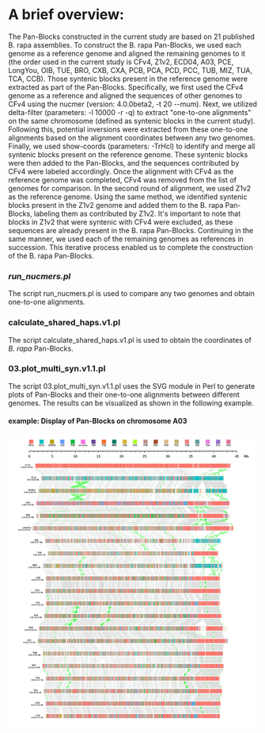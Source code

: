 # A brief overview:

The Pan-Blocks constructed in the current study are based on 21 published B. rapa assemblies. To construct the B. rapa Pan-Blocks, we used each genome as a reference genome and aligned the remaining genomes to it (the order used in the current study is CFv4, Z1v2, ECD04, A03, PCE, LongYou, OIB, TUE, BRO, CXB, CXA, PCB, PCA, PCD, PCC, TUB, MIZ, TUA, TCA, CCB). Those syntenic blocks present in the reference genome were extracted as part of the Pan-Blocks. Specifically, we first used the CFv4 genome as a reference and aligned the sequences of other genomes to CFv4 using the nucmer (version: 4.0.0beta2, -t 20 --mum). Next, we utilized delta-filter (parameters: -l 10000 -r -q) to extract "one-to-one alignments" on the same chromosome (defined as syntenic blocks in the current study). Following this, potential inversions were extracted from these one-to-one alignments based on the alignment coordinates between any two genomes. Finally, we used show-coords (parameters: -TrHcl) to identify and merge all syntenic blocks present on the reference genome. These syntenic blocks were then added to the Pan-Blocks, and the sequences contributed by CFv4 were labeled accordingly. Once the alignment with CFv4 as the reference genome was completed, CFv4 was removed from the list of genomes for comparison. In the second round of alignment, we used Z1v2 as the reference genome. Using the same method, we identified syntenic blocks present in the Z1v2 genome and added them to the B. rapa Pan-Blocks, labeling them as contributed by Z1v2. It's important to note that blocks in Z1v2 that were syntenic with CFv4 were excluded, as these sequences are already present in the B. rapa Pan-Blocks. Continuing in the same manner, we used each of the remaining genomes as references in succession. This iterative process enabled us to complete the construction of the B. rapa Pan-Blocks.

### _run_nucmers.pl_
The script run_nucmers.pl is used to compare any two genomes and obtain one-to-one alignments.

### calculate_shared_haps.v1.pl
The script calculate_shared_haps.v1.pl is used to obtain the coordinates of _B. rapa_ Pan-Blocks.

### 03.plot_multi_syn.v1.1.pl
The script 03.plot_multi_syn.v1.1.pl uses the SVG module in Perl to generate plots of Pan-Blocks and their one-to-one alignments between different genomes. The results can be visualized as shown in the following example.

#### example: Display of Pan-Blocks on chromosome A03
<div align=center>
<img src="https://github.com/caixu0518/BraPanBlocks/blob/main/pngs/A03_Pan-Blocks.gif">
</div>
